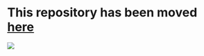 # This repository has been moved [here](https://github.com/dbc2201/gla-bcsc0001-2018/blob/master/README.md)  
![](https://images.pexels.com/photos/908301/pexels-photo-908301.jpeg?cs=srgb&dl=blackboard-board-close-up-908301.jpg&fm=jpg)  
